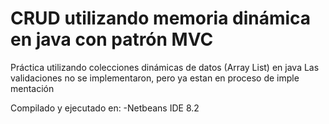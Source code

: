 # CRUD utilizando memoria dinámica en java con patrón MVC

Práctica utilizando colecciones dinámicas de datos (Array List) en java
Las validaciones no se implementaron, pero ya estan en proceso de imple
mentación


Compilado y ejecutado en:
  -Netbeans IDE 8.2
  
